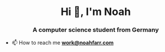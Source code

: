 <h1 align="center">Hi 👋, I'm Noah</h1>
<h3 align="center">A computer science student from Germany</h3>

- 📫 How to reach me **work@noahfarr.com**
